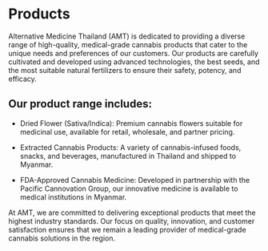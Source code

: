 # Products

Alternative Medicine Thailand (AMT) is dedicated to providing a diverse range of high-quality, medical-grade cannabis products that cater to the unique needs and preferences of our customers. Our products are carefully cultivated and developed using advanced technologies, the best seeds, and the most suitable natural fertilizers to ensure their safety, potency, and efficacy.

## Our product range includes:

- Dried Flower (Sativa/Indica): Premium cannabis flowers suitable for medicinal use, available for retail, wholesale, and partner pricing.

- Extracted Cannabis Products: A variety of cannabis-infused foods, snacks, and beverages, manufactured in Thailand and shipped to Myanmar.

- FDA-Approved Cannabis Medicine: Developed in partnership with the Pacific Cannovation Group, our innovative medicine is available to medical institutions in Myanmar.

At AMT, we are committed to delivering exceptional products that meet the highest industry standards. Our focus on quality, innovation, and customer satisfaction ensures that we remain a leading provider of medical-grade cannabis solutions in the region.